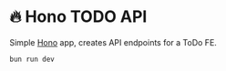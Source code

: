 # 🔥 Hono TODO API

Simple [Hono](https://hono.dev/) app, creates API endpoints for a ToDo FE.

```shell
bun run dev
```
